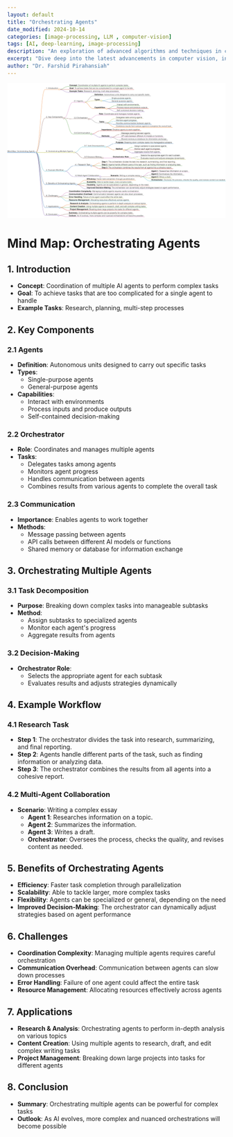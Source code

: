 ```yaml
---
layout: default
title: "Orchestrating Agents"
date_modified: 2024-10-14
categories: [image-processing, LLM , computer-vision]
tags: [AI, deep-learning, image-processing]
description: "An exploration of advanced algorithms and techniques in computer vision, ML, DL, LLM, LLMOPs, DevOps."
excerpt: "Dive deep into the latest advancements in computer vision, including deep learning methodologies and real-time image processing."
author: "Dr. Farshid Pirahansiah"
---
```




<img src="/farshid/mindmaps/Mind_Map_Orchestrating_Agents.png" alt="Mind Map Orchestrating Agents" style="max-width: 100%; height: auto;">

# Mind Map: Orchestrating Agents

## 1. Introduction
- **Concept**: Coordination of multiple AI agents to perform complex tasks
- **Goal**: To achieve tasks that are too complicated for a single agent to handle
- **Example Tasks**: Research, planning, multi-step processes

## 2. Key Components
### 2.1 Agents
- **Definition**: Autonomous units designed to carry out specific tasks
- **Types**:
  - Single-purpose agents
  - General-purpose agents
- **Capabilities**:
  - Interact with environments
  - Process inputs and produce outputs
  - Self-contained decision-making

### 2.2 Orchestrator
- **Role**: Coordinates and manages multiple agents
- **Tasks**:
  - Delegates tasks among agents
  - Monitors agent progress
  - Handles communication between agents
  - Combines results from various agents to complete the overall task

### 2.3 Communication
- **Importance**: Enables agents to work together
- **Methods**:
  - Message passing between agents
  - API calls between different AI models or functions
  - Shared memory or database for information exchange

## 3. Orchestrating Multiple Agents
### 3.1 Task Decomposition
- **Purpose**: Breaking down complex tasks into manageable subtasks
- **Method**:
  - Assign subtasks to specialized agents
  - Monitor each agent's progress
  - Aggregate results from agents

### 3.2 Decision-Making
- **Orchestrator Role**:
  - Selects the appropriate agent for each subtask
  - Evaluates results and adjusts strategies dynamically

## 4. Example Workflow
### 4.1 Research Task
- **Step 1**: The orchestrator divides the task into research, summarizing, and final reporting.
- **Step 2**: Agents handle different parts of the task, such as finding information or analyzing data.
- **Step 3**: The orchestrator combines the results from all agents into a cohesive report.

### 4.2 Multi-Agent Collaboration
- **Scenario**: Writing a complex essay
  - **Agent 1**: Researches information on a topic.
  - **Agent 2**: Summarizes the information.
  - **Agent 3**: Writes a draft.
  - **Orchestrator**: Oversees the process, checks the quality, and revises content as needed.

## 5. Benefits of Orchestrating Agents
- **Efficiency**: Faster task completion through parallelization
- **Scalability**: Able to tackle larger, more complex tasks
- **Flexibility**: Agents can be specialized or general, depending on the need
- **Improved Decision-Making**: The orchestrator can dynamically adjust strategies based on agent performance

## 6. Challenges
- **Coordination Complexity**: Managing multiple agents requires careful orchestration
- **Communication Overhead**: Communication between agents can slow down processes
- **Error Handling**: Failure of one agent could affect the entire task
- **Resource Management**: Allocating resources effectively across agents

## 7. Applications
- **Research & Analysis**: Orchestrating agents to perform in-depth analysis on various topics
- **Content Creation**: Using multiple agents to research, draft, and edit complex writing tasks
- **Project Management**: Breaking down large projects into tasks for different agents

## 8. Conclusion
- **Summary**: Orchestrating multiple agents can be powerful for complex tasks
- **Outlook**: As AI evolves, more complex and nuanced orchestrations will become possible